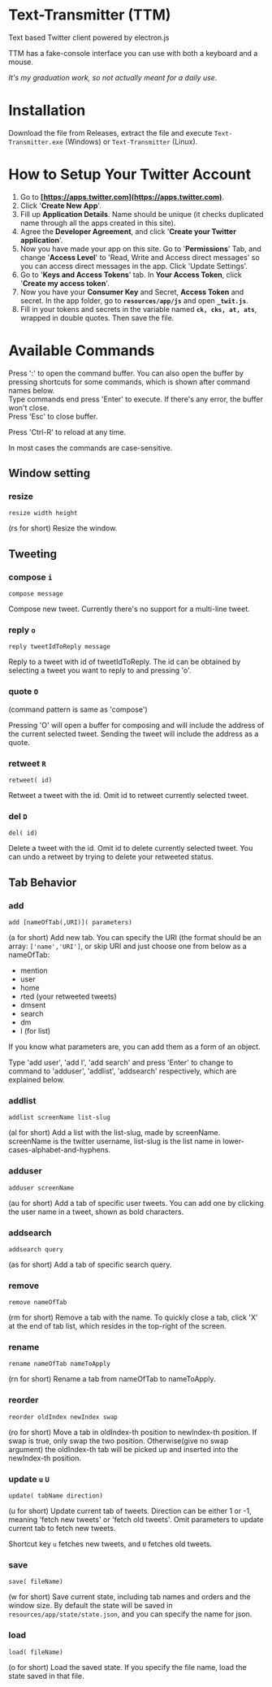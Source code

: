 # Text-Transmitter (TTM)

Text based Twitter client powered by electron.js

TTM has a fake-console interface you can use with both a keyboard and a mouse.

*It's my graduation work, so not actually meant for a daily use.*

# Installation

Download the file from Releases, extract the file and execute `Text-Transmitter.exe` (Windows) or `Text-Transmitter` (Linux).

# How to Setup Your Twitter Account

1. Go to **[https://apps.twitter.com](https://apps.twitter.com)**.
2. Click '**Create New App**'.
3. Fill up **Application Details**. Name should be unique (it checks duplicated name through all the apps created in this site).
4. Agree the **Developer Agreement**, and click '**Create your Twitter application**'.
5. Now you have made your app on this site. Go to '**Permissions**' Tab, and change '**Access Level**' to 'Read, Write and Access direct messages' so you can access direct messages in the app. Click 'Update Settings'.
6. Go to '**Keys and Access Tokens**' tab. In **Your Access Token**, click '**Create my access token**'.
7. Now you have your **Consumer Key** and Secret, **Access Token** and secret. In the app folder, go to **`resources/app/js`** and open **`_twit.js`**.
8. Fill in your tokens and secrets in the variable named **`ck, cks, at, ats`**, wrapped in double quotes. Then save the file.

# Available Commands

Press ':' to open the command buffer. You can also open the buffer by pressing shortcuts for some commands, which is shown after command names below.  
Type commands end press 'Enter' to execute. If there's any error, the buffer won't close.  
Press 'Esc' to close buffer.

Press 'Ctrl-R' to reload at any time.

In most cases the commands are case-sensitive.

## Window setting

### resize
```
resize width height
```
(rs for short) Resize the window.

## Tweeting

### compose `i`
```
compose message
```
Compose new tweet. Currently there's no support for a multi-line tweet. 

### reply `o`
```
reply tweetIdToReply message
```
Reply to a tweet with id of tweetIdToReply. The id can be obtained by selecting a tweet you want to reply to and pressing 'o'.

### quote `O`
(command pattern is same as 'compose')

Pressing 'O' will open a buffer for composing and will include the address of the current selected tweet. Sending the tweet will include the address as a quote.

### retweet `R`
```
retweet( id)
```
Retweet a tweet with the id. Omit id to retweet currently selected tweet. 

### del `D`
```
del( id)
```
Delete a tweet with the id. Omit id to delete currently selected tweet. You can undo a retweet by trying to delete your retweeted status.

## Tab Behavior

### add
```
add [nameOfTab(,URI)]( parameters)
```
(a for short) Add new tab. You can specify the URI (the format should be an array: `['name','URI']`, or skip URI and just choose one from below as a nameOfTab:

- mention
- user
- home
- rted (your retweeted tweets)
- dmsent
- search
- dm
- l (for list)

If you know what parameters are, you can add them as a form of an object.

Type 'add user', 'add l', 'add search' and press 'Enter' to change to command to 'adduser', 'addlist', 'addsearch' respectively, which are explained below.

### addlist
```
addlist screenName list-slug
```
(al for short) Add a list with the list-slug, made by screenName. screenName is the twitter username, list-slug is the list name in lower-cases-alphabet-and-hyphens.

### adduser
```
adduser screenName
```
(au for short) Add a tab of specific user tweets. You can add one by clicking the user name in a tweet, shown as  bold characters.

### addsearch
```
addsearch query
```
(as for short) Add a tab of specific search query.

### remove
```
remove nameOfTab
```
(rm for short) Remove a tab with the name. To quickly close a tab, click 'X' at the end of tab list, which resides in the top-right of the screen.

### rename
```
rename nameOfTab nameToApply
```
(rn for short) Rename a tab from nameOfTab to nameToApply.

### reorder
```
reorder oldIndex newIndex swap
```
(ro for short) Move a tab in oldIndex-th position to newIndex-th position. If swap is true, only swap the two position. Otherwise(give no swap argument) the oldIndex-th tab will be picked up and inserted into the newIndex-th position. 

### update `u` `U`
```
update( tabName direction)
```
(u for short) Update current tab of tweets. Direction can be either 1 or -1, meaning 'fetch new tweets' or 'fetch old tweets'. Omit parameters to update current tab to fetch new tweets. 

Shortcut key `u` fetches new tweets, and `U` fetches old tweets.

### save
```
save( fileName)
```
(w for short) Save current state, including tab names and orders and the window size. By default the state will be saved in `resources/app/state/state.json`, and you can specify the name for json.

### load
```
load( fileName)
```
(o for short) Load the saved state. If you specify the file name, load the state saved in that file. 